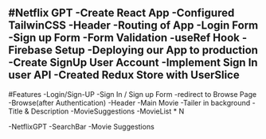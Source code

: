 #Netflix GPT
-Create React App
-Configured TailwinCSS
-Header
-Routing of App
-Login Form
-Sign up Form
-Form Validation
-useRef Hook
-Firebase Setup
-Deploying our App to production
-Create SignUp  User Account
-Implement Sign In user API
-Created Redux Store with UserSlice
-


#Features
-Login/Sign-UP
    -Sign In / Sign up Form
    -redirect to Browse Page
-Browse(after Authentication)
    -Header
    -Main Movie
        -Tailer in background
        -Title & Description
        -MovieSuggestions
            -MovieList * N

-NetflixGPT
    -SearchBar
    -Movie Suggestions